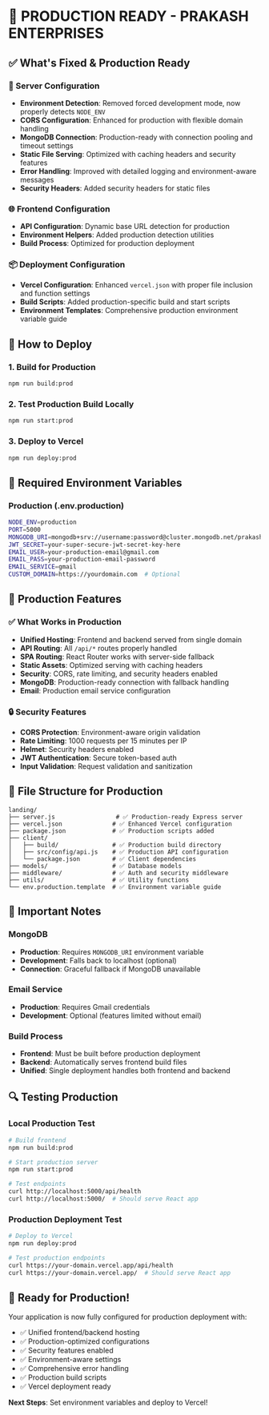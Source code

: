 # 🚀 PRODUCTION READY - PRAKASH ENTERPRISES

## ✅ What's Fixed & Production Ready

### 🔧 Server Configuration

- **Environment Detection**: Removed forced development mode, now properly detects `NODE_ENV`
- **CORS Configuration**: Enhanced for production with flexible domain handling
- **MongoDB Connection**: Production-ready with connection pooling and timeout settings
- **Static File Serving**: Optimized with caching headers and security features
- **Error Handling**: Improved with detailed logging and environment-aware messages
- **Security Headers**: Added security headers for static files

### 🌐 Frontend Configuration

- **API Configuration**: Dynamic base URL detection for production
- **Environment Helpers**: Added production detection utilities
- **Build Process**: Optimized for production deployment

### 📦 Deployment Configuration

- **Vercel Configuration**: Enhanced `vercel.json` with proper file inclusion and function settings
- **Build Scripts**: Added production-specific build and start scripts
- **Environment Templates**: Comprehensive production environment variable guide

## 🚀 How to Deploy

### 1. Build for Production

```bash
npm run build:prod
```

### 2. Test Production Build Locally

```bash
npm run start:prod
```

### 3. Deploy to Vercel

```bash
npm run deploy:prod
```

## 🔑 Required Environment Variables

### Production (.env.production)

```bash
NODE_ENV=production
PORT=5000
MONGODB_URI=mongodb+srv://username:password@cluster.mongodb.net/prakash-enterprises
JWT_SECRET=your-super-secure-jwt-secret-key-here
EMAIL_USER=your-production-email@gmail.com
EMAIL_PASS=your-production-email-password
EMAIL_SERVICE=gmail
CUSTOM_DOMAIN=https://yourdomain.com  # Optional
```

## 🎯 Production Features

### ✅ What Works in Production

- **Unified Hosting**: Frontend and backend served from single domain
- **API Routing**: All `/api/*` routes properly handled
- **SPA Routing**: React Router works with server-side fallback
- **Static Assets**: Optimized serving with caching headers
- **Security**: CORS, rate limiting, and security headers enabled
- **MongoDB**: Production-ready connection with fallback handling
- **Email**: Production email service configuration

### 🔒 Security Features

- **CORS Protection**: Environment-aware origin validation
- **Rate Limiting**: 1000 requests per 15 minutes per IP
- **Helmet**: Security headers enabled
- **JWT Authentication**: Secure token-based auth
- **Input Validation**: Request validation and sanitization

## 📁 File Structure for Production

```
landing/
├── server.js                 # ✅ Production-ready Express server
├── vercel.json              # ✅ Enhanced Vercel configuration
├── package.json             # ✅ Production scripts added
├── client/
│   ├── build/               # ✅ Production build directory
│   ├── src/config/api.js    # ✅ Production API configuration
│   └── package.json         # ✅ Client dependencies
├── models/                  # ✅ Database models
├── middleware/              # ✅ Auth and security middleware
├── utils/                   # ✅ Utility functions
└── env.production.template  # ✅ Environment variable guide
```

## 🚨 Important Notes

### MongoDB

- **Production**: Requires `MONGODB_URI` environment variable
- **Development**: Falls back to localhost (optional)
- **Connection**: Graceful fallback if MongoDB unavailable

### Email Service

- **Production**: Requires Gmail credentials
- **Development**: Optional (features limited without email)

### Build Process

- **Frontend**: Must be built before production deployment
- **Backend**: Automatically serves frontend build files
- **Unified**: Single deployment handles both frontend and backend

## 🔍 Testing Production

### Local Production Test

```bash
# Build frontend
npm run build:prod

# Start production server
npm run start:prod

# Test endpoints
curl http://localhost:5000/api/health
curl http://localhost:5000/  # Should serve React app
```

### Production Deployment Test

```bash
# Deploy to Vercel
npm run deploy:prod

# Test production endpoints
curl https://your-domain.vercel.app/api/health
curl https://your-domain.vercel.app/  # Should serve React app
```

## 🎉 Ready for Production!

Your application is now fully configured for production deployment with:

- ✅ Unified frontend/backend hosting
- ✅ Production-optimized configurations
- ✅ Security features enabled
- ✅ Environment-aware settings
- ✅ Comprehensive error handling
- ✅ Production build scripts
- ✅ Vercel deployment ready

**Next Steps**: Set environment variables and deploy to Vercel!
